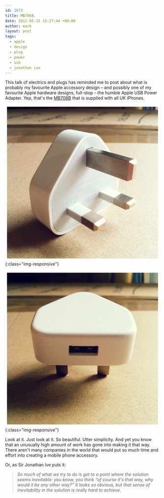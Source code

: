 ```yaml
---
id: 1673
title: MB706B.
date: 2012-05-15 15:27:44 +00:00
author: mark
layout: post
tags:
  - apple
  - design
  - plug
  - power
  - usb
  - jonathan ive
---
```

This talk of electrics and plugs has reminded me to post about what is probably my favourite Apple accessory design &#8211; and possibly one of my favourite Apple hardware designs, full-stop &#8211; the humble Apple USB Power Adapter. Yep, that's the [MB706B](http://store.apple.com/uk/product/MB706B/B) that is supplied with all UK iPhones.

![Apple USB Power Adapter, MB706B, front](/images/fromwp/2012/05/charger1.jpg){:class="img-responsive"}

![Apple USB Power Adapter, MB706B, bottom](/images/fromwp/2012/05/charger2.jpg){:class="img-responsive"}

Look at it. Just look at it. So beautiful. Utter simplicity. And yet you know that an unusually high amount of work has gone into making it that way. There aren't many companies in the world that would put so much time and effort into creating a mobile phone accessory.

Or, as Sir Jonathan Ive puts it:

> _So much of what we try to do is get to a point where the solution seems inevitable: you know, you think &#8220;of course it's that way, why would it be any other way?&#8221; It looks so obvious, but that sense of inevitability in the solution is really hard to achieve._
